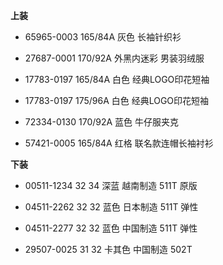 **上装**

- 65965-0003 165/84A 灰色 长袖针织衫

- 27687-0001 170/92A 外黑内迷彩 男装羽绒服

- 17783-0197 165/84A 白色 经典LOGO印花短袖

- 17783-0197 175/96A 白色 经典LOGO印花短袖

- 72334-0130 170/92A 蓝色 牛仔服夹克

- 57421-0005 165/84A 红格 联名款连帽长袖衬衫


**下装**

- 00511-1234 32 34 深蓝 越南制造 511T 原版

- 04511-2262 32 32 蓝色 日本制造 511T 弹性

- 04511-2277 32 32 蓝色 中国制造 511T 弹性

- 29507-0025 31 32 卡其色 中国制造 502T